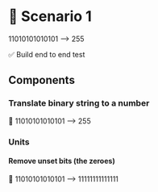 # 🙌 Scenario 1
11010101010101 --> 255

✅ Build end to end test

## Components
### Translate binary string to a number
🙌 11010101010101 --> 255

### Units
#### Remove unset bits (the zeroes)
🙌 11010101010101 --> 11111111111111